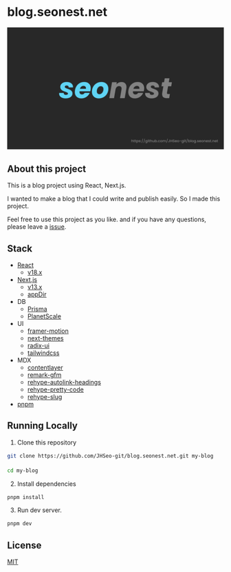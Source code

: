# blog.seonest.net

![seonest](./src/app/opengraph-image.png)

## About this project

This is a blog project using React, Next.js.

I wanted to make a blog that I could write and publish easily. So I made this project.

Feel free to use this project as you like.
and if you have any questions, please leave a [issue](https://github.com/JHSeo-git/blog.seonest.net/issues/new).

## Stack

- [React](https://beta.reactjs.org/)
  - [v18.x](https://www.npmjs.com/package/react)
- [Next.js](https://beta.nextjs.org/)
  - [v13.x](https://www.npmjs.com/package/next)
  - [appDir](https://beta.nextjs.org/docs/app-directory-roadmap)
- DB
  - [Prisma](https://www.prisma.io/)
  - [PlanetScale](https://planetscale.com/)
- UI
  - [framer-motion](https://www.framer.com/motion/)
  - [next-themes](https://github.com/pacocoursey/next-themes)
  - [radix-ui](https://www.radix-ui.com/)
  - [tailwindcss](https://tailwindcss.com/)
- MDX
  - [contentlayer](https://www.contentlayer.dev/)
  - [remark-gfm](https://github.com/remarkjs/remark-gfm)
  - [rehype-autolink-headings](https://github.com/rehypejs/rehype-autolink-headings)
  - [rehype-pretty-code](https://github.com/atomiks/rehype-pretty-code)
  - [rehype-slug](https://github.com/rehypejs/rehype-slug)
- [pnpm](https://pnpm.io/)

## Running Locally

1. Clone this repository

```bash
git clone https://github.com/JHSeo-git/blog.seonest.net.git my-blog

cd my-blog
```

2. Install dependencies

```bash
pnpm install
```

3. Run dev server.

```bash
pnpm dev
```

## License

[MIT](./LICENSE)
